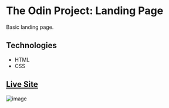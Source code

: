 # The Odin Project: Landing Page

Basic landing page.

## Technologies
* HTML
* CSS

## [Live Site](https://xxnoc.github.io/odin-landing-page/)

![image](https://github.com/XXNOC/odin-landing-page/assets/99592950/b407d889-32fb-4b4f-8d80-494f5ac8a6ed)
